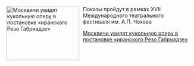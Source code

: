 <!--2025-06-11 14:45:50-->
<div class="yb">
  <div class="rss kino_teatr"><a href="https://www.kino-teatr.ru/teatr/news/y2025/6-11/37986/" title="Москвичи увидят кукольную оперу в постановке «иранского Резо Габриадзе»"><img src="https://www.kino-teatr.ru/news/6/8/37986/poster.jpg" width="196" height="147" align="left" hspace="5" style="margin: 0px 10px 0px 5px" alt="Москвичи увидят кукольную оперу в постановке «иранского Резо Габриадзе»"/></a>Показы пройдут в рамках XVII Международного театрального фестиваля им. А.П. Чехова <p class="titl"><a href="https://www.kino-teatr.ru/teatr/news/y2025/6-11/37986/">Москвичи увидят кукольную оперу в постановке «иранского Резо Габриадзе»</a></p></div>
</div>
